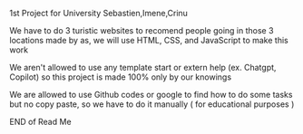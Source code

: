 1st Project for University
Sebastien,Imene,Crinu

We have to do 3 turistic websites to recomend people going in those 3 locations made by as, we will use HTML, CSS, and JavaScript to make this work

We aren't allowed to use any template start or extern help (ex. Chatgpt, Copilot) so this project is made 100% only by our knowings 

We are allowed to use Github codes or google to find how to do some tasks but no copy paste, so we have to do it manually ( for educational purposes )

END of Read Me

